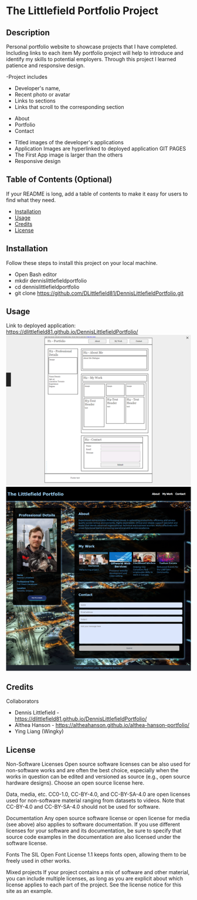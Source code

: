 # The Littlefield Portfolio Project

## Description

Personal portfolio website to showcase projects that I have completed. Including links to each item
My portfolio project will help to introduce and identify my skills to potential employers.
Through this project I learned patience and responsive design.

-Project includes
* Developer's name, 
* Recent photo or avatar 
* Links to sections 
* Links that scroll to the corresponding section
- About 
- Portfolio
- Contact
* Titled images of the developer's applications
* Application Images are hyperlinked to deployed application GIT PAGES
* The First App image is larger than the others
* Responsive design

## Table of Contents (Optional)

If your README is long, add a table of contents to make it easy for users to find what they need.

- [Installation](#installation)
- [Usage](#usage)
- [Credits](#credits)
- [License](#license)

## Installation

Follow these steps to install this project on your local machine.
* Open Bash editor
* mkdir dennislittlefieldportfolio
* cd dennislittlefieldportfolio
* git clone https://github.com/DLittlefield81/DennisLittlefieldPortfolio.git


## Usage

Link to deployed application: https://dlittlefield81.github.io/DennisLittlefieldPortfolio/
![Wireframe Design](./assets/images/portfolio-wireframe.png)
![The Littlefield Portfolio](./assets/images/TheLittlefieldPortfolio.png)


## Credits

Collaborators

* Dennis Littlefield - https://dlittlefield81.github.io/DennisLittlefieldPortfolio/
* Althea Hanson - https://altheahanson.github.io/althea-hanson-portfolio/
* Ying Liang (Wingky)

## License

Non-Software Licenses
Open source software licenses can be also used for non-software works and are often the best choice, especially when the works in question can be edited and versioned as source (e.g., open source hardware designs). Choose an open source license here.

Data, media, etc.
CC0-1.0, CC-BY-4.0, and CC-BY-SA-4.0 are open licenses used for non-software material ranging from datasets to videos. Note that CC-BY-4.0 and CC-BY-SA-4.0 should not be used for software.

Documentation
Any open source software license or open license for media (see above) also applies to software documentation. If you use different licenses for your software and its documentation, be sure to specify that source code examples in the documentation are also licensed under the software license.

Fonts
The SIL Open Font License 1.1 keeps fonts open, allowing them to be freely used in other works.

Mixed projects
If your project contains a mix of software and other material, you can include multiple licenses, as long as you are explicit about which license applies to each part of the project. See the license notice for this site as an example.

